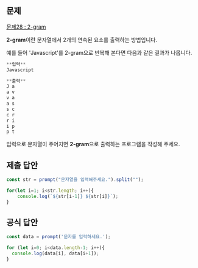 ## 문제

[문제28 : 2-gram](https://www.notion.so/28-2-gram-fb3e43a5c88f4745932844d1ebac7725) 

**2-gram**이란 문자열에서 2개의 연속된 요소를 출력하는 방법입니다. 

예를 들어 'Javascript'를 2-gram으로 반복해 본다면 다음과 같은 결과가 나옵니다.

```jsx
**입력**
Javascript

**출력**
J a
a v
v a
a s
s c
c r
r i
i p
p t
```

입력으로 문자열이 주어지면 **2-gram**으로 출력하는 프로그램을 작성해 주세요.

## 제출 답안

```jsx
const str = prompt("문자열을 입력해주세요.").split("");

for(let i=1; i<str.length; i++){
	console.log(`${str[i-1]} ${str[i]}`);
}
```

## 공식 답안

```jsx
const data = prompt('문자를 입력하세요.');

for (let i=0; i<data.length-1; i++){
  console.log(data[i], data[i+1]);
}
```